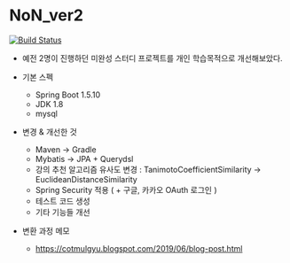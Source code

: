 # NoN_ver2


[![Build Status](http://49.50.174.19:9100/buildStatus/icon?job=NoN)](http://49.50.174.19:9100/job/NoN/)




- 예전 2명이 진행하던 미완성 스터디 프로젝트를 개인 학습목적으로 개선해보았다. 

- 기본 스펙
  - Spring Boot 1.5.10
  - JDK 1.8
  - mysql 



- 변경 & 개선한 것 


  - Maven -> Gradle 
  - Mybatis -> JPA + Querydsl 
  - 강의 추천 알고리즘 유사도 변경 : TanimotoCoefficientSimilarity -> EuclideanDistanceSimilarity
  - Spring Security 적용 ( + 구글, 카카오 OAuth 로그인 ) 
  - 테스트 코드 생성
  - 기타 기능들 개선

- 변환 과정 메모 

  - https://cotmulgyu.blogspot.com/2019/06/blog-post.html
